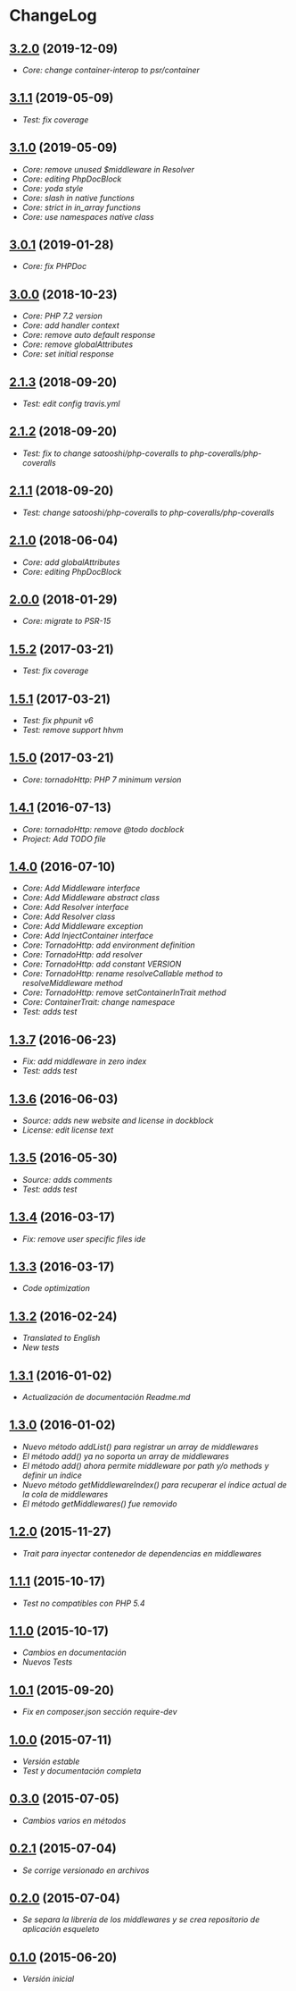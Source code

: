 # ChangeLog

## [3.2.0](https://github.com/danielspk/TornadoHttp/releases/tag/v3.2.0) (2019-12-09)

* *Core: change container-interop to psr/container*

## [3.1.1](https://github.com/danielspk/TornadoHttp/releases/tag/v3.1.1) (2019-05-09)

* *Test: fix coverage*

## [3.1.0](https://github.com/danielspk/TornadoHttp/releases/tag/v3.1.0) (2019-05-09)

* *Core: remove unused $middleware in Resolver*
* *Core: editing PhpDocBlock*
* *Core: yoda style*
* *Core: slash in native functions*
* *Core: strict in in_array functions*
* *Core: use namespaces native class*

## [3.0.1](https://github.com/danielspk/TornadoHttp/releases/tag/v3.0.1) (2019-01-28)

* *Core: fix PHPDoc*

## [3.0.0](https://github.com/danielspk/TornadoHttp/releases/tag/v3.0.0) (2018-10-23)

* *Core: PHP 7.2 version*
* *Core: add handler context*
* *Core: remove auto default response*
* *Core: remove globalAttributes*
* *Core: set initial response*

## [2.1.3](https://github.com/danielspk/TornadoHttp/releases/tag/v2.1.3) (2018-09-20)

* *Test: edit config travis.yml*

## [2.1.2](https://github.com/danielspk/TornadoHttp/releases/tag/v2.1.2) (2018-09-20)

* *Test: fix to change satooshi/php-coveralls to php-coveralls/php-coveralls*

## [2.1.1](https://github.com/danielspk/TornadoHttp/releases/tag/v2.1.1) (2018-09-20)

* *Test: change satooshi/php-coveralls to php-coveralls/php-coveralls*

## [2.1.0](https://github.com/danielspk/TornadoHttp/releases/tag/v2.1.0) (2018-06-04)

* *Core: add globalAttributes*
* *Core: editing PhpDocBlock*

## [2.0.0](https://github.com/danielspk/TornadoHttp/releases/tag/v2.0.0) (2018-01-29)

* *Core: migrate to PSR-15*

## [1.5.2](https://github.com/danielspk/TornadoHttp/releases/tag/v1.5.2) (2017-03-21)

* *Test: fix coverage*

## [1.5.1](https://github.com/danielspk/TornadoHttp/releases/tag/v1.5.1) (2017-03-21)

* *Test: fix phpunit v6*
* *Test: remove support hhvm*

## [1.5.0](https://github.com/danielspk/TornadoHttp/releases/tag/v1.5.0) (2017-03-21)

* *Core: tornadoHttp: PHP 7 minimum version*

## [1.4.1](https://github.com/danielspk/TornadoHttp/releases/tag/v1.4.1) (2016-07-13)

* *Core: tornadoHttp: remove @todo docblock*
* *Project: Add TODO file*

## [1.4.0](https://github.com/danielspk/TornadoHttp/releases/tag/v1.4.0) (2016-07-10)

* *Core: Add Middleware interface*
* *Core: Add Middleware abstract class*
* *Core: Add Resolver interface*
* *Core: Add Resolver class*
* *Core: Add Middleware exception*
* *Core: Add InjectContainer interface*
* *Core: TornadoHttp: add environment definition*
* *Core: TornadoHttp: add resolver*
* *Core: TornadoHttp: add constant VERSION*
* *Core: TornadoHttp: rename resolveCallable method to resolveMiddleware method*
* *Core: TornadoHttp: remove setContainerInTrait method*
* *Core: ContainerTrait: change namespace*
* *Test: adds test*

## [1.3.7](https://github.com/danielspk/TornadoHttp/releases/tag/v1.3.7) (2016-06-23)

* *Fix: add middleware in zero index*
* *Test: adds test*

## [1.3.6](https://github.com/danielspk/TornadoHttp/releases/tag/v1.3.6) (2016-06-03)

* *Source: adds new website and license in dockblock*
* *License: edit license text*

## [1.3.5](https://github.com/danielspk/TornadoHttp/releases/tag/v1.3.5) (2016-05-30)

* *Source: adds comments*
* *Test: adds test*

## [1.3.4](https://github.com/danielspk/TornadoHttp/releases/tag/v1.3.4) (2016-03-17)

* *Fix: remove user specific files ide*

## [1.3.3](https://github.com/danielspk/TornadoHttp/releases/tag/v1.3.3) (2016-03-17)

* *Code optimization*

## [1.3.2](https://github.com/danielspk/TornadoHttp/releases/tag/v1.3.2) (2016-02-24)

* *Translated to English*
* *New tests*

## [1.3.1](https://github.com/danielspk/TornadoHttp/releases/tag/v1.3.1) (2016-01-02)

* *Actualización de documentación Readme.md*

## [1.3.0](https://github.com/danielspk/TornadoHttp/releases/tag/v1.3.0) (2016-01-02)

* *Nuevo método addList() para registrar un array de middlewares*
* *El método add() ya no soporta un array de middlewares*
* *El método add() ahora permite middleware por path y/o methods y definir un índice*
* *Nuevo método getMiddlewareIndex() para recuperar el índice actual de la cola de middlewares*
* *El método getMiddlewares() fue removido*

## [1.2.0](https://github.com/danielspk/TornadoHttp/releases/tag/v1.2.0) (2015-11-27)

* *Trait para inyectar contenedor de dependencias en middlewares*

## [1.1.1](https://github.com/danielspk/TornadoHttp/releases/tag/v1.1.1) (2015-10-17)

* *Test no compatibles con PHP 5.4*

## [1.1.0](https://github.com/danielspk/TornadoHttp/releases/tag/v1.1.0) (2015-10-17)

* *Cambios en documentación*
* *Nuevos Tests*

## [1.0.1](https://github.com/danielspk/TornadoHttp/releases/tag/v1.0.1) (2015-09-20)

* *Fix en composer.json sección require-dev*

## [1.0.0](https://github.com/danielspk/TornadoHttp/releases/tag/v1.0.0) (2015-07-11)

* *Versión estable*
* *Test y documentación completa*

## [0.3.0](https://github.com/danielspk/TornadoHttp/releases/tag/v0.3.0) (2015-07-05)

* *Cambios varios en métodos*

## [0.2.1](https://github.com/danielspk/TornadoHttp/releases/tag/v0.2.1) (2015-07-04)

* *Se corrige versionado en archivos*

## [0.2.0](https://github.com/danielspk/TornadoHttp/releases/tag/v0.2.0) (2015-07-04)

* *Se separa la librería de los middlewares y se crea repositorio de aplicación esqueleto*

## [0.1.0](https://github.com/danielspk/TornadoHttp/releases/tag/v0.1.0) (2015-06-20)

* *Versión inicial*
